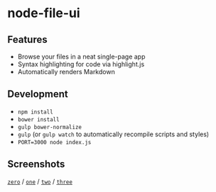 node-file-ui
===

Features
---

 - Browse your files in a neat single-page app
 - Syntax highlighting for code via highlight.js
 - Automatically renders Markdown

Development
---

 - `npm install`
 - `bower install`
 - `gulp bower-normalize`
 - `gulp` (or `gulp watch` to automatically recompile scripts and styles)
 - `PORT=3000 node index.js`

Screenshots
---

[`zero`](https://raw.githubusercontent.com/wcauchois/node-file-ui/master/screenshot/0.png) /
[`one`](https://raw.githubusercontent.com/wcauchois/node-file-ui/master/screenshot/1.png) /
[`two`](https://raw.githubusercontent.com/wcauchois/node-file-ui/master/screenshot/2.png) /
[`three`](https://raw.githubusercontent.com/wcauchois/node-file-ui/master/screenshot/3.png)

